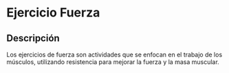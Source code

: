 # Ejercicio Fuerza

## Descripción
Los ejercicios de fuerza son actividades que se enfocan en el trabajo de los músculos, utilizando resistencia para mejorar la fuerza y la masa muscular.